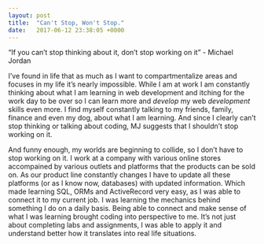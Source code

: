 ```yaml
---
layout: post
title:  "Can't Stop, Won't Stop."
date:   2017-06-12 23:38:05 +0000
---
```



“If you can’t stop thinking about it, don’t stop working on it” - Michael Jordan
 
I’ve found in life that as much as I want to compartmentalize areas and focuses in my life it’s nearly impossible. While I am at work I am constantly thinking about what I am learning in web development and itching for the work day to be over so I can learn more and *develop* my web *development* skills even more. I find myself constantly talking to my friends, family, finance and even my dog, about what I am learning. And since I clearly can’t stop thinking or talking about coding, MJ suggests that I shouldn’t stop working on it. 
 
And funny enough, my worlds are beginning to collide, so I don’t have to stop working on it. I work at a company with various online stores accompained by various outlets and platforms that the products can be sold on. As our product line constantly changes I have to update all these platforms (or as I know now, databases) with updated information. Which made learning SQL, ORMs and ActiveRecord very easy, as I was able to connect it to my current job. I was learning the mechanics behind something I do on a daily basis. Being able to connect and make sense of what I was learning brought coding into perspective to me. It’s not just about completing labs and assignments, I was able to apply it and understand better how it translates into real life situations.

